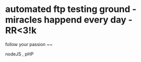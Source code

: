 # automated ftp testing ground - miracles happend every day - RR<3!k

follow your passion ~~

nodeJS , pHP 

